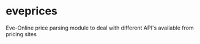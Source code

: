eveprices
=========

Eve-Online price parsing module to deal with different API's available from pricing sites